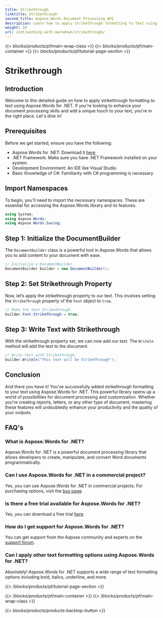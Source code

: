 ```yaml
---
title: Strikethrough
linktitle: Strikethrough
second_title: Aspose.Words Document Processing API
description: Learn how to apply strikethrough formatting to text using Aspose.Words for .NET with our step-by-step guide. Enhance your document processing skills.
weight: 10
url: /net/working-with-markdown/strikethrough/
---
```


{{< blocks/products/pf/main-wrap-class >}}
{{< blocks/products/pf/main-container >}}
{{< blocks/products/pf/tutorial-page-section >}}

# Strikethrough

## Introduction

Welcome to this detailed guide on how to apply strikethrough formatting to text using Aspose.Words for .NET. If you're looking to enhance your document processing skills and add a unique touch to your text, you're in the right place. Let's dive in!

## Prerequisites

Before we get started, ensure you have the following:

- Aspose.Words for .NET: Download it [here](https://releases.aspose.com/words/net/).
- .NET Framework: Make sure you have .NET Framework installed on your system.
- Development Environment: An IDE like Visual Studio.
- Basic Knowledge of C#: Familiarity with C# programming is necessary.

## Import Namespaces

To begin, you'll need to import the necessary namespaces. These are essential for accessing the Aspose.Words library and its features.

```csharp
using System;
using Aspose.Words;
using Aspose.Words.Saving;
```

## Step 1: Initialize the DocumentBuilder

The `DocumentBuilder` class is a powerful tool in Aspose.Words that allows you to add content to your document with ease.

```csharp
// Initialize a DocumentBuilder.
DocumentBuilder builder = new DocumentBuilder();
```

## Step 2: Set Strikethrough Property

Now, let’s apply the strikethrough property to our text. This involves setting the `StrikeThrough` property of the `Font` object to `true`.

```csharp
// Make the text Strikethrough.
builder.Font.StrikeThrough = true;
```

## Step 3: Write Text with Strikethrough

With the strikethrough property set, we can now add our text. The `Writeln` method will add the text to the document.

```csharp
// Write text with Strikethrough.
builder.Writeln("This text will be StrikeThrough");
```

## Conclusion

And there you have it! You’ve successfully added strikethrough formatting to your text using Aspose.Words for .NET. This powerful library opens up a world of possibilities for document processing and customization. Whether you're creating reports, letters, or any other type of document, mastering these features will undoubtedly enhance your productivity and the quality of your outputs.

## FAQ's

### What is Aspose.Words for .NET?
Aspose.Words for .NET is a powerful document processing library that allows developers to create, manipulate, and convert Word documents programmatically.

### Can I use Aspose.Words for .NET in a commercial project?
Yes, you can use Aspose.Words for .NET in commercial projects. For purchasing options, visit the [buy page](https://purchase.aspose.com/buy).

### Is there a free trial available for Aspose.Words for .NET?
Yes, you can download a free trial [here](https://releases.aspose.com/).

### How do I get support for Aspose.Words for .NET?
You can get support from the Aspose community and experts on the [support forum](https://forum.aspose.com/c/words/8).

### Can I apply other text formatting options using Aspose.Words for .NET?
Absolutely! Aspose.Words for .NET supports a wide range of text formatting options including bold, italics, underline, and more.

{{< /blocks/products/pf/tutorial-page-section >}}

{{< /blocks/products/pf/main-container >}}
{{< /blocks/products/pf/main-wrap-class >}}

{{< blocks/products/products-backtop-button >}}

